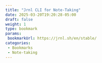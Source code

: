 ```yaml
---
title: "Jrnl CLI for Note-Taking"
date: 2025-03-20T19:20:28-05:00
draft: false
weight: 1
type: bookmark
params:
 bookmarkUrl: https://jrnl.sh/en/stable/
categories:
 - Bookmarks
 - Note-taking
---
```




